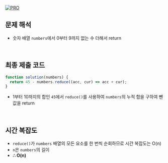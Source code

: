 [![PRO]][Link]

## 문제 해석

- 숫자 배열 `numbers`에서 0부터 9까지 없는 수 더해서 return

<br/>

## 최종 제출 코드

```javascript
function solution(numbers) {
  return 45 - numbers.reduce((acc, cur) => acc + cur);
}
```

- 1부터 10까지의 합인 `45`에서 `reduce()`를 사용하여 `numbers`의 누적 합을 구하여 뺀 값을 return

<br/>

## 시간 복잡도

- `reduce()`가 `numbers` 배열의 모든 요소를 한 번씩 순회하므로 시간 복잡도는 O(n)
- `n`은 `numbers`의 길이
- **∴ O(n)**

<!---------------------------------------------------------------------------->

[PRO]: https://github.com/GoSSaChin/algorithm-js/assets/107768516/67c43b52-bc3f-4571-a249-5519021afbb0
[Link]: https://school.programmers.co.kr/learn/courses/30/lessons/76501
